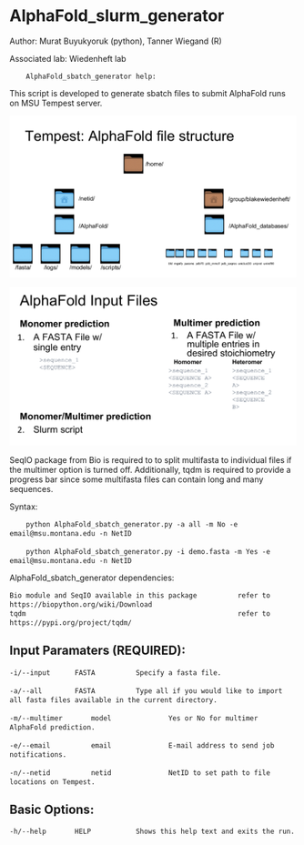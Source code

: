 # AlphaFold_slurm_generator

Author: Murat Buyukyoruk (python), Tanner Wiegand (R)

Associated lab: Wiedenheft lab

        AlphaFold_sbatch_generator help:

This script is developed to generate sbatch files to submit AlphaFold runs on MSU Tempest server.

![alt text](https://github.com/WiedenheftLab/AlphaFold_slurm_generator/blob/main/Screenshot%202023-05-26%20at%2014.06.43.png?raw=true)

![alt text](https://github.com/WiedenheftLab/AlphaFold_slurm_generator/blob/main/Screenshot%202023-05-26%20at%2014.06.52.png?raw=true)

SeqIO package from Bio is required to to split multifasta to individual files if the multimer option is turned off. Additionally, tqdm is required to provide a progress bar since some multifasta files can contain long and many sequences.
        
Syntax:

        python AlphaFold_sbatch_generator.py -a all -m No -e email@msu.montana.edu -n NetID
        
        python AlphaFold_sbatch_generator.py -i demo.fasta -m Yes -e email@msu.montana.edu -n NetID

AlphaFold_sbatch_generator dependencies:

	Bio module and SeqIO available in this package          refer to https://biopython.org/wiki/Download
	tqdm                                                    refer to https://pypi.org/project/tqdm/
	
Input Paramaters (REQUIRED):
----------------------------
	-i/--input		FASTA		   Specify a fasta file.
	
	-a/--all		FASTA		   Type all if you would like to import all fasta files available in the current directory.
	
	-m/--multimer   	model	           Yes or No for multimer AlphaFold prediction.
	
	-e/--email      	email	           E-mail address to send job notifications.
	
	-n/--netid      	netid	           NetID to set path to file locations on Tempest.

Basic Options:
--------------
	-h/--help		HELP		   Shows this help text and exits the run.
	

